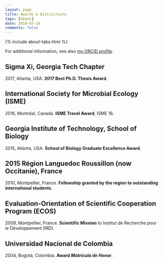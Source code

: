 ```yaml
---
layout: page
title: Awards & Distinctions
tags: [about]
date: 2018-07-16
comments: false
---
```


{% include about-tabs.html %}

For additional information, see also [my ORCID profile](http://orcid.org/0000-0001-7603-3093).

## Sigma Xi, Georgia Tech Chapter
2017, Atlanta, USA. **2017 Best Ph.D. Thesis Award**.

## International Society for Microbial Ecology (ISME)
2016, Montréal, Canada. **ISME Travel Award**, ISME 16.

## Georgia Institute of Technology, School of Biology
2015, Atlanta, USA. **School of Biology Graduate Excellence Award**.

## 2015 Région Languedoc Roussillon (now Occitanie), France
2010, Montpellier, France. **Fellowship granted by the region to outstanding international students**.

## Evaluation-Orientation of Scientific Cooperation Program (ECOS)
2009, Montpellier, France. **Scientific Mission** to Institut de Recherche pour le Développement (IRD).

## Universidad Nacional de Colombia
2004, Bogotá, Colombia. **Award _Matrícula de Honor_**.
